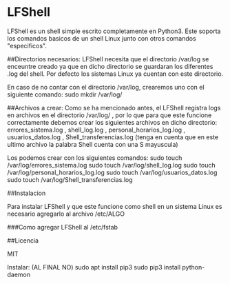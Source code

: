 # LFShell

LFShell es un shell simple escrito completamente en Python3. Este soporta los comandos basicos de un shell Linux junto con otros comandos "especificos".

##Directorios necesarios:
LFShell necesita que el directorio /var/log se enceuntre creado ya que en dicho directorio se guardaran los diferentes .log del shell.
Por defecto los sistemas Linux ya cuentan con este directorio.

En caso de no contar con el directorio /var/log, crearemos uno con el siguiente comando:
sudo mkdir /var/log/

##Archivos a crear:
Como se ha mencionado antes, el LFShell registra logs en archivos en el directorio /var/log/ , por lo que para que este funcione correctamente debemos crear los siguientes archivos en dicho directorio: errores_sistema.log , shell_log.log , personal_horarios_log.log , usuarios_datos.log , Shell_transferencias.log (tenga en cuenta que en este ultimo archivo la palabra Shell cuenta con una S mayuscula)

Los podemos crear con los siguientes comandos:
sudo touch /var/log/errores_sistema.log
sudo touch /var/log/shell_log.log
sudo touch /var/log/personal_horarios_log.log
sudo touch /var/log/usuarios_datos.log
sudo touch /var/log/Shell_transferencias.log

##Instalacion

Para instalar LFShell y que este funcione como shell en un sistema Linux es necesario agregarlo al archivo /etc/ALGO

###Como agregar LFShell al /etc/fstab

##Licencia

MIT


Instalar: (AL FINAL NO)
sudo apt install pip3
sudo pip3 install python-daemon
